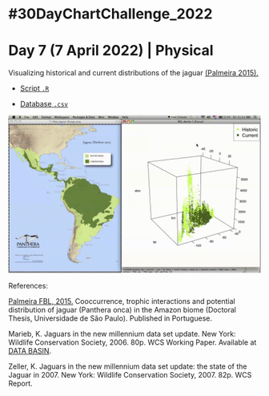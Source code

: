 # #30DayChartChallenge_2022

# Day 7 (7 April 2022) | Physical

Visualizing historical and current distributions of the jaguar [(Palmeira 2015).](https://www.teses.usp.br/teses/disponiveis/11/11150/tde-17092015-111206/publico/Francesca_Belem_Lopes_Palmeira_versao_revisada.pdf)

- [Script `.R`](https://github.com/fblpalmeira/jaguar_distribution/blob/main/jaguar_distribution.R)

- [Database `.csv`](https://github.com/fblpalmeira/jaguar_distribution/blob/main/jaguar_distribution.csv)

<img src="https://github.com/fblpalmeira/jaguar_distribution/blob/main/jaguar_distribution_video.gif">

References: 

[Palmeira FBL, 2015.](https://www.teses.usp.br/teses/disponiveis/11/11150/tde-17092015-111206/publico/Francesca_Belem_Lopes_Palmeira_versao_revisada.pdf) Cooccurrence, trophic interactions and potential distribution of jaguar (Panthera onca) in the Amazon biome (Doctoral Thesis, Universidade de São Paulo). Published in Portuguese.

Marieb, K. Jaguars in the new millennium data set update. New York: Wildlife Conservation Society, 2006. 80p. WCS Working Paper. Available at [DATA BASIN](http://databasin.org).   

Zeller, K. Jaguars in the new millennium data set update: the state of the Jaguar in 2007. New York: Wildlife Conservation Society, 2007. 82p. WCS Report. 



